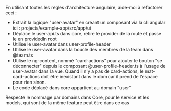 En utilisant toutes les règles d'architecture angulaire, aide-moi à refactorer ceci : 
  - Extrait la logique "user-avatar" en créant un composant via la cli angular ici : projects/example-app/src/app/ui
  - Déplace le user-api.ts dans core, retire le provider de la route et passe le en providedIn root
  - Utilise le user-avatar dans user-profile-header 
  - Utilise le user-avatar dans la boucle des membres de la team dans @team.ts 
  - Utilise le ng-content, nommé "card-actions" pour ajouter le bouton "se déconnecter" depuis le composant @user-profile-header.ts à l'usage de user-avatar dans la vue. Quand il n'y a pas de card-actions,
   le mat-card-actions doit être inexistant dans le dom car il prend de l'espace pour rien sinon. 
  - Le code déplacé dans core appartient au domain "user"

  Respecte le nommage par domains dans Core, pour le service et les models, qui sont de la même feature peut être dans ce cas